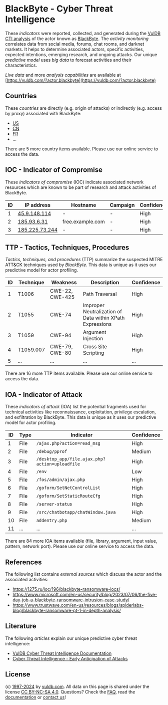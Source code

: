 # BlackByte - Cyber Threat Intelligence

These _indicators_ were reported, collected, and generated during the [VulDB CTI analysis](https://vuldb.com/?kb.cti) of the actor known as [BlackByte](https://vuldb.com/?actor.blackbyte). The _activity monitoring_ correlates data from social media, forums, chat rooms, and darknet markets. It helps to determine associated actors, specific activities, expected intentions, emerging research, and ongoing attacks. Our unique _predictive model_ uses _big data_ to forecast activities and their characteristics.

_Live data_ and more _analysis capabilities_ are available at [https://vuldb.com/?actor.blackbyte](https://vuldb.com/?actor.blackbyte)

## Countries

These _countries_ are directly (e.g. origin of attacks) or indirectly (e.g. access by proxy) associated with BlackByte:

* [US](https://vuldb.com/?country.us)
* [CN](https://vuldb.com/?country.cn)
* [FR](https://vuldb.com/?country.fr)
* ...

There are 5 more country items available. Please use our online service to access the data.

## IOC - Indicator of Compromise

These _indicators of compromise_ (IOC) indicate associated network resources which are known to be part of research and attack activities of BlackByte.

ID | IP address | Hostname | Campaign | Confidence
-- | ---------- | -------- | -------- | ----------
1 | [45.9.148.114](https://vuldb.com/?ip.45.9.148.114) | - | - | High
2 | [185.93.6.31](https://vuldb.com/?ip.185.93.6.31) | free.example.com | - | High
3 | [185.225.73.244](https://vuldb.com/?ip.185.225.73.244) | - | - | High

## TTP - Tactics, Techniques, Procedures

_Tactics, techniques, and procedures_ (TTP) summarize the suspected MITRE ATT&CK techniques used by _BlackByte_. This data is unique as it uses our predictive model for actor profiling.

ID | Technique | Weakness | Description | Confidence
-- | --------- | -------- | ----------- | ----------
1 | T1006 | CWE-22, CWE-425 | Path Traversal | High
2 | T1055 | CWE-74 | Improper Neutralization of Data within XPath Expressions | High
3 | T1059 | CWE-94 | Argument Injection | High
4 | T1059.007 | CWE-79, CWE-80 | Cross Site Scripting | High
5 | ... | ... | ... | ...

There are 16 more TTP items available. Please use our online service to access the data.

## IOA - Indicator of Attack

These _indicators of attack_ (IOA) list the potential fragments used for technical activities like reconnaissance, exploitation, privilege escalation, and exfiltration by BlackByte. This data is unique as it uses our predictive model for actor profiling.

ID | Type | Indicator | Confidence
-- | ---- | --------- | ----------
1 | File | `/ajax.php?action=read_msg` | High
2 | File | `/debug/pprof` | Medium
3 | File | `/desktop_app/file.ajax.php?action=uploadfile` | High
4 | File | `/env` | Low
5 | File | `/fos/admin/ajax.php` | High
6 | File | `/goform/SetNetControlList` | High
7 | File | `/goform/SetStaticRouteCfg` | High
8 | File | `/server-status` | High
9 | File | `/src/chatbotapp/chatWindow.java` | High
10 | File | `addentry.php` | Medium
11 | ... | ... | ...

There are 84 more IOA items available (file, library, argument, input value, pattern, network port). Please use our online service to access the data.

## References

The following list contains _external sources_ which discuss the actor and the associated activities:

* https://1275.ru/ioc/196/blackbyte-ransomware-iocs/
* https://www.microsoft.com/en-us/security/blog/2023/07/06/the-five-day-job-a-blackbyte-ransomware-intrusion-case-study/
* https://www.trustwave.com/en-us/resources/blogs/spiderlabs-blog/blackbyte-ransomware-pt-1-in-depth-analysis/

## Literature

The following _articles_ explain our unique predictive cyber threat intelligence:

* [VulDB Cyber Threat Intelligence Documentation](https://vuldb.com/?kb.cti)
* [Cyber Threat Intelligence - Early Anticipation of Attacks](https://www.scip.ch/en/?labs.20201022)

## License

(c) [1997-2024](https://vuldb.com/?kb.changelog) by [vuldb.com](https://vuldb.com/?kb.about). All data on this page is shared under the license [CC BY-NC-SA 4.0](https://creativecommons.org/licenses/by-nc-sa/4.0/). Questions? Check the [FAQ](https://vuldb.com/?kb.faq), read the [documentation](https://vuldb.com/?kb) or [contact us](https://vuldb.com/?contact)!
